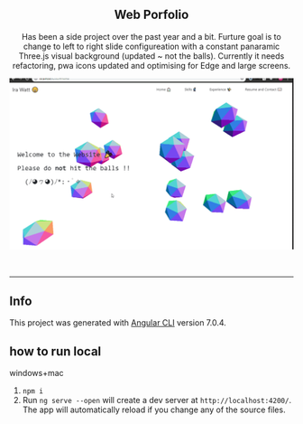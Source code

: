 
<h2 align="center">
 Web Porfolio 
</h2>
<p align="center">Has been a side project over the past year and a bit. Furture goal is to change to left to right slide configureation with a 
constant panaramic Three.js visual background (updated ~ not the balls). Currently it needs refactoring, pwa icons updated and optimising for Edge and large screens.</P>
<p align="center">
  <img src="https://raw.githubusercontent.com/wisespira/Website/master/its%20the%20giff.gif">
</p>
<br>
<hr>


## Info

This project was generated with [Angular CLI](https://github.com/angular/angular-cli) version 7.0.4.

## how to run local

windows+mac

1) `npm i`
2) Run `ng serve --open` will create a dev server at `http://localhost:4200/`. The app will automatically reload if you change any of the source files.
